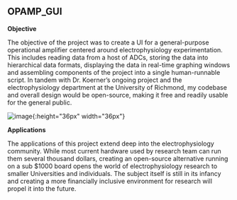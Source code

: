 ## OPAMP_GUI

**Objective**

The objective of the project was to create a UI for a general-purpose operational amplifier centered around electrophysiology experimentation. This includes reading data from a host of ADCs, storing the data into hierarchical data formats, displaying the data in real-time graphing windows and assembling components of the project into a single human-runnable script. In tandem with Dr. Koerner’s ongoing project and the electrophysiology department at the University of Richmond, my codebase and overall design would be open-source, making it free and readily usable for the general public.

![image](https://user-images.githubusercontent.com/78660740/127667619-ca08f3fb-837b-4213-801d-e51b9a6d49d7.png){:height="36px" width="36px"}



**Applications**

The applications of this project extend deep into the electrophysiology community. While most current hardware used by research team can run them several thousand dollars, creating an open-source alternative running on a sub $1000 board opens the world of electrophysiology research to smaller Universities and individuals. The subject itself is still in its infancy and creating a more financially inclusive environment for research will propel it into the future.




